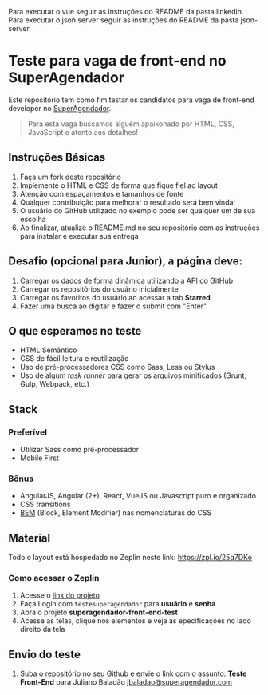 Para executar o vue seguir as instruções do README da pasta linkedin.
Para executar o json server  seguir as instruções do README da pasta json-server.


# Teste para vaga de front-end no SuperAgendador
Este repositório tem como fim testar os candidatos para vaga de front-end developer no [SuperAgendador](https://superagendador.com.br).
> Para esta vaga buscamos alguém apaixonado por HTML, CSS, JavaScript e atento aos detalhes!


## Instruções Básicas
1. Faça um fork deste repositório
2. Implemente o HTML e CSS de forma que fique fiel ao layout
3. Atenção com espaçamentos e tamanhos de fonte
4. Qualquer contribuição para melhorar o resultado será bem vinda!
5. O usuário do GitHub utilizado no exemplo pode ser qualquer um de sua escolha
6. Ao finalizar, atualize o README.md no seu repositório com as instruções para instalar e executar sua entrega

## Desafio (opcional para Junior), a página deve:
1. Carregar os dados de forma dinâmica utilizando a [API do GitHub](https://developer.github.com/v3/)
2. Carregar os repositórios do usuário inicialmente
3. Carregar os favoritos do usuário ao acessar a tab **Starred**
4. Fazer uma busca ao digitar e fazer o submit com "Enter"

## O que esperamos no teste
* HTML Semântico
* CSS de fácil leitura e reutilização
* Uso de pré-processadores CSS como Sass, Less ou Stylus
* Uso de algum *task runner* para gerar os arquivos minificados (Grunt, Gulp, Webpack, etc.)

## Stack
### Preferível
* Utilizar Sass como pré-processador
* Mobile First

### Bônus
* AngularJS, Angular (2+), React, VueJS ou Javascript puro e organizado
* CSS transitions
* [BEM](https://tableless.com.br/bem-um-novo-metodo-para-seu-css/) (Block, Element Modifier) nas nomenclaturas do CSS

## Material

Todo o layout está hospedado no Zeplin neste link: https://zpl.io/25q7DKo

### Como acessar o Zeplin
1. Acesse o [link do projeto](https://zpl.io/25q7DKo)
2. Faça Login com `testesuperagendador` para **usuário** e **senha**
3. Abra o projeto **superagendador-front-end-test**
4. Acesse as telas, clique nos elementos e veja as epecificações no lado direito da tela

## Envio do teste
1. Suba o repositório no seu Github e envie o link com o assunto: **Teste Front-End** para Juliano Baladão [jbaladao@superagendador.com](mailto:jbaladao@superagendador.com)
